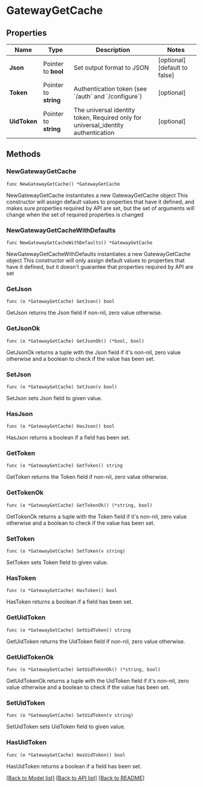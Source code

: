 # GatewayGetCache

## Properties

Name | Type | Description | Notes
------------ | ------------- | ------------- | -------------
**Json** | Pointer to **bool** | Set output format to JSON | [optional] [default to false]
**Token** | Pointer to **string** | Authentication token (see &#x60;/auth&#x60; and &#x60;/configure&#x60;) | [optional] 
**UidToken** | Pointer to **string** | The universal identity token, Required only for universal_identity authentication | [optional] 

## Methods

### NewGatewayGetCache

`func NewGatewayGetCache() *GatewayGetCache`

NewGatewayGetCache instantiates a new GatewayGetCache object
This constructor will assign default values to properties that have it defined,
and makes sure properties required by API are set, but the set of arguments
will change when the set of required properties is changed

### NewGatewayGetCacheWithDefaults

`func NewGatewayGetCacheWithDefaults() *GatewayGetCache`

NewGatewayGetCacheWithDefaults instantiates a new GatewayGetCache object
This constructor will only assign default values to properties that have it defined,
but it doesn't guarantee that properties required by API are set

### GetJson

`func (o *GatewayGetCache) GetJson() bool`

GetJson returns the Json field if non-nil, zero value otherwise.

### GetJsonOk

`func (o *GatewayGetCache) GetJsonOk() (*bool, bool)`

GetJsonOk returns a tuple with the Json field if it's non-nil, zero value otherwise
and a boolean to check if the value has been set.

### SetJson

`func (o *GatewayGetCache) SetJson(v bool)`

SetJson sets Json field to given value.

### HasJson

`func (o *GatewayGetCache) HasJson() bool`

HasJson returns a boolean if a field has been set.

### GetToken

`func (o *GatewayGetCache) GetToken() string`

GetToken returns the Token field if non-nil, zero value otherwise.

### GetTokenOk

`func (o *GatewayGetCache) GetTokenOk() (*string, bool)`

GetTokenOk returns a tuple with the Token field if it's non-nil, zero value otherwise
and a boolean to check if the value has been set.

### SetToken

`func (o *GatewayGetCache) SetToken(v string)`

SetToken sets Token field to given value.

### HasToken

`func (o *GatewayGetCache) HasToken() bool`

HasToken returns a boolean if a field has been set.

### GetUidToken

`func (o *GatewayGetCache) GetUidToken() string`

GetUidToken returns the UidToken field if non-nil, zero value otherwise.

### GetUidTokenOk

`func (o *GatewayGetCache) GetUidTokenOk() (*string, bool)`

GetUidTokenOk returns a tuple with the UidToken field if it's non-nil, zero value otherwise
and a boolean to check if the value has been set.

### SetUidToken

`func (o *GatewayGetCache) SetUidToken(v string)`

SetUidToken sets UidToken field to given value.

### HasUidToken

`func (o *GatewayGetCache) HasUidToken() bool`

HasUidToken returns a boolean if a field has been set.


[[Back to Model list]](../README.md#documentation-for-models) [[Back to API list]](../README.md#documentation-for-api-endpoints) [[Back to README]](../README.md)


